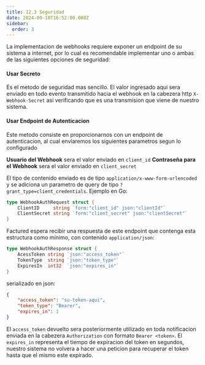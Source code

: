 ```yaml
---
title: 12.3 Seguridad
date: 2024-09-10T16:52:00.000Z
sidebar:
  order: 3
---
```

La implementacion de webhooks requiere exponer un endpoint de su sistema a internet, por lo cual es recomendable implementar uno o ambas de las siguientes opciones de seguridad:

#### Usar Secreto

Es el metodo de seguridad mas sencillo. El valor ingresado aqui sera enviado en todo evento transmitido hacia el webhook en la cabezera http `X-Webhook-Secret` asi verificando que es una transmision que viene de nuestro sistema.

#### Usar Endpoint de Autenticacion

Este metodo consiste en proporcionarnos con un endpoint de autenticacion, al cual enviaremos los siguientes parametros segun lo configurado

**Usuario del Webhook** sera el valor enviado en `client_id`
**Contraseña para el Webhook** sera el valor enviado en `client_secret`

El tipo de contenido enviado es de tipo `application/x-www-form-urlencoded` y se adiciona un parametro de query de tipo `?grant_type=client_credentials`. Ejemplo en Go:

```go
type WebhookAuthRequest struct {
	ClientID     string `form:"client_id" json:"clientId"`
	ClientSecret string `form:"client_secret" json:"clientSecret"`
}
```

Factured espera recibir una respuesta de este endpoint que contenga esta estructura como minimo, con contenido `application/json`:

```go
type WebhookAuthResponse struct {
	AcessToken string `json:"access_token"`
	TokenType  string `json:"token_type"`
	ExpiresIn  int32  `json:"expires_in"`
}
```

serializado en json:

```json
{
	"access_token": "su-token-aqui",
	"token_type": "Bearer",
	"expires_in": 1
}
```

El `access_token` devuelto sera posteriormente utilizado en toda notificacion enviada en la cabezera `Authorization` con formato `Bearer <token>`. El `expires_in` representa el tiempo de expiracion del token en segundos, nuestro sistema no volvera a hacer una peticion para recuperar el token hasta que el mismo este expirado.
